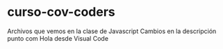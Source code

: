 # curso-cov-coders
Archivos que vemos en la clase de Javascript
Cambios en la descripción punto com
Hola desde Visual Code